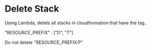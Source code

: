 # Delete Stack

Using Lambda, delete all stacks in cloudformation that have the tag..

"RESOURCE_PREFIX" : ["D", "T"]

Do not delete "RESOURCE_PREFIX:P"
